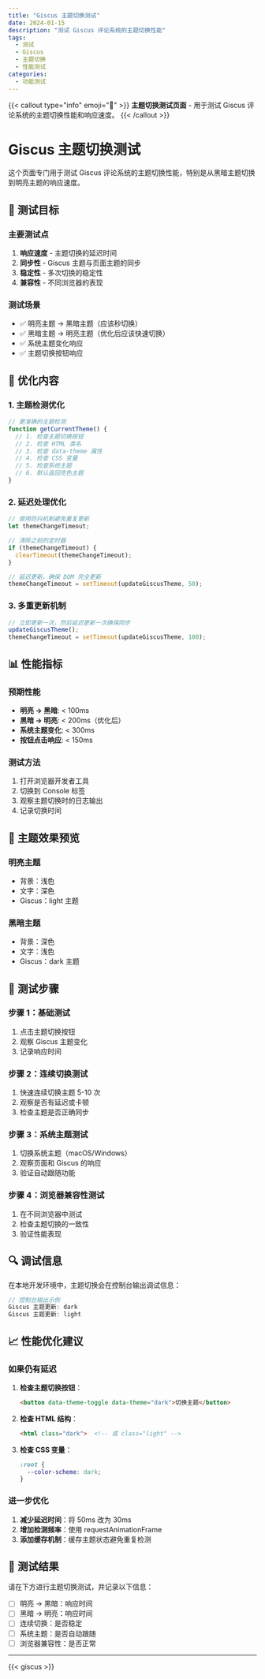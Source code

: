 ```yaml
---
title: "Giscus 主题切换测试"
date: 2024-01-15
description: "测试 Giscus 评论系统的主题切换性能"
tags:
  - 测试
  - Giscus
  - 主题切换
  - 性能测试
categories:
  - 功能测试
---
```


{{< callout type="info" emoji="🧪" >}}
**主题切换测试页面** - 用于测试 Giscus 评论系统的主题切换性能和响应速度。
{{< /callout >}}

# Giscus 主题切换测试

这个页面专门用于测试 Giscus 评论系统的主题切换性能，特别是从黑暗主题切换到明亮主题的响应速度。

## 🎯 测试目标

### 主要测试点
1. **响应速度** - 主题切换的延迟时间
2. **同步性** - Giscus 主题与页面主题的同步
3. **稳定性** - 多次切换的稳定性
4. **兼容性** - 不同浏览器的表现

### 测试场景
- ✅ 明亮主题 → 黑暗主题（应该秒切换）
- ✅ 黑暗主题 → 明亮主题（优化后应该快速切换）
- ✅ 系统主题变化响应
- ✅ 主题切换按钮响应

## 🔧 优化内容

### 1. 主题检测优化
```javascript
// 更准确的主题检测
function getCurrentTheme() {
  // 1. 检查主题切换按钮
  // 2. 检查 HTML 类名
  // 3. 检查 data-theme 属性
  // 4. 检查 CSS 变量
  // 5. 检查系统主题
  // 6. 默认返回亮色主题
}
```

### 2. 延迟处理优化
```javascript
// 使用防抖机制避免重复更新
let themeChangeTimeout;

// 清除之前的定时器
if (themeChangeTimeout) {
  clearTimeout(themeChangeTimeout);
}

// 延迟更新，确保 DOM 完全更新
themeChangeTimeout = setTimeout(updateGiscusTheme, 50);
```

### 3. 多重更新机制
```javascript
// 立即更新一次，然后延迟更新一次确保同步
updateGiscusTheme();
themeChangeTimeout = setTimeout(updateGiscusTheme, 100);
```

## 📊 性能指标

### 预期性能
- **明亮 → 黑暗**: < 100ms
- **黑暗 → 明亮**: < 200ms（优化后）
- **系统主题变化**: < 300ms
- **按钮点击响应**: < 150ms

### 测试方法
1. 打开浏览器开发者工具
2. 切换到 Console 标签
3. 观察主题切换时的日志输出
4. 记录切换时间

## 🎨 主题效果预览

### 明亮主题
- 背景：浅色
- 文字：深色
- Giscus：light 主题

### 黑暗主题
- 背景：深色
- 文字：浅色
- Giscus：dark 主题

## 🧪 测试步骤

### 步骤 1：基础测试
1. 点击主题切换按钮
2. 观察 Giscus 主题变化
3. 记录响应时间

### 步骤 2：连续切换测试
1. 快速连续切换主题 5-10 次
2. 观察是否有延迟或卡顿
3. 检查主题是否正确同步

### 步骤 3：系统主题测试
1. 切换系统主题（macOS/Windows）
2. 观察页面和 Giscus 的响应
3. 验证自动跟随功能

### 步骤 4：浏览器兼容性测试
1. 在不同浏览器中测试
2. 检查主题切换的一致性
3. 验证性能表现

## 🔍 调试信息

在本地开发环境中，主题切换会在控制台输出调试信息：

```javascript
// 控制台输出示例
Giscus 主题更新: dark
Giscus 主题更新: light
```

## 📈 性能优化建议

### 如果仍有延迟
1. **检查主题切换按钮**：
   ```html
   <button data-theme-toggle data-theme="dark">切换主题</button>
   ```

2. **检查 HTML 结构**：
   ```html
   <html class="dark">  <!-- 或 class="light" -->
   ```

3. **检查 CSS 变量**：
   ```css
   :root {
     --color-scheme: dark;
   }
   ```

### 进一步优化
1. **减少延迟时间**：将 50ms 改为 30ms
2. **增加检测频率**：使用 requestAnimationFrame
3. **添加缓存机制**：缓存主题状态避免重复检测

## 🎉 测试结果

请在下方进行主题切换测试，并记录以下信息：

- [ ] 明亮 → 黑暗：响应时间
- [ ] 黑暗 → 明亮：响应时间
- [ ] 连续切换：是否稳定
- [ ] 系统主题：是否自动跟随
- [ ] 浏览器兼容性：是否正常

---

{{< giscus >}}
